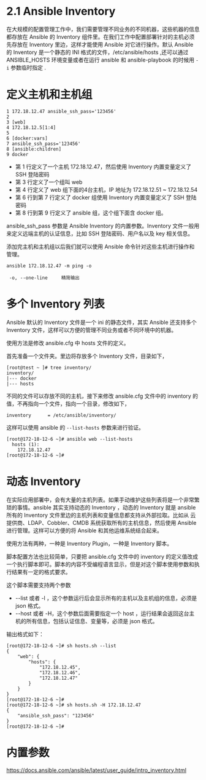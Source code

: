 # 2.1 Ansible Inventory

在大规模的配置管理工作中，我们需要管理不同业务的不同机器，这些机器的信息都存放在 Ansible 的 Inventory 组件里。在我们工作中配置部署针对的主机必须先存放在 Inventory 里边，这样才能使用 Ansible 对它进行操作。默认 Ansible 的 Inventory 是一个静态的 INI 格式的文件，/etc/ansible/hosts ,还可以通过 ANSIBLE_HOSTS 环境变量或者在运行 ansible 和 ansible-playbook 的时候用 `-i` 参数临时指定 .

# 定义主机和主机组

```
1 172.18.12.47 ansible_ssh_pass='123456'
2
3 [web]
4 172.18.12.5[1:4]
5
6 [docker:vars]
7 ansible_ssh_pass='123456'
8 [ansible:children]
9 docker

```

* 第 1 行定义了一个主机 172.18.12.47，然后使用 Inventory 内置变量定义了 SSH 登陆密码
* 第 3 行定义了一个组叫 web
* 第 4 行定义了 web 组下面的4台主机，IP 地址为 172.18.12.51 ~ 172.18.12.54
* 第 6 行到第 7 行定义了 docker 组使用 Inventory 内置变量定义了 SSH 登陆密码
* 第 8 行到第 9 行定义了 ansible 组，这个组下面含 docker 组。

ansible_ssh_pass 参数是 Ansible Inventory 的内置参数。Inventory 文件一般用来定义远端主机的认证信息，比如 SSH 登陆密码、用户名以及 key 相关信息。

添加完主机和主机组以后我们就可以使用 Ansible 命令针对这些主机进行操作和管理。

```
ansible 172.18.12.47 -m ping -o
```

```
 -o, --one-line     精简输出
```


# 多个 Inventory 列表

Ansible 默认的 Inventory 文件是一个 ini 的静态文件，其实 Ansible 还支持多个 Inventory 文件，这样可以方便的管理不同业务或者不同环境中的机器。

使用方法是修改 ansible.cfg 中 hosts 文件的定义。

首先准备一个文件夹。里边将存放多个 Inventory 文件，目录如下，

```
[root@test ~ ]# tree inventory/
inventory/
|--- docker
|--- hosts
```

不同的文件可以存放不同的主机，接下来修改 ansible.cfg 文件中的 inventory 的值，不再指向一个文件，指向一个目录，修改如下，

```
inventory      = /etc/ansible/inventory/
```

这样可以使用 ansible 的 `--list-hosts` 参数来进行验证。

```
[root@172-18-12-6 ~]# ansible web --list-hosts
  hosts (1):
    172.18.12.47
[root@172-18-12-6 ~]#
```

# 动态 Inventory

在实际应用部署中，会有大量的主机列表。如果手动维护这些列表将是一个非常繁琐的事情。ansible 其实支持动态的 Inventory ，动态的 Inventory 就是 ansible 所有的 Inventory 文件里边的主机列表和变量信息都支持从外部拉取。比如从 云提供商、LDAP、Cobbler、CMDB 系统获取所有的主机信息，然后使用 Ansible 进行管理。这样可以方便的将 Ansible 和其他运维系统结合起来。

使用方法有两种，一种是 Inventory Plugin，一种是 Inventory 脚本。

脚本配置方法也比较简单，只要把 ansible.cfg 文件中的 inventory 的定义值改成一个执行脚本即可。脚本的内容不受编程语言显示，但是对这个脚本使用参数和执行结果有一定的格式要求。

这个脚本需要支持两个参数

* --list 或者 -l ，这个参数运行后会显示所有的主机以及主机组的信息，必须是 json 格式。
* --host 或者 -H，这个参数后面需要指定一个 host ，运行结果会返回这台主机的所有信息，包括认证信息、变量等，必须是 json 格式。


输出格式如下：

```
[root@172-18-12-6 ~]# sh hosts.sh --list
{
    "web": {
        "hosts": {
            "172.18.12.45",
            "172.18.12.46",
            "172.18.12.47"
        }
    }
}
[root@172-18-12-6 ~]#
[root@172-18-12-6 ~]# sh hosts.sh -H 172.18.12.47
{
    "ansible_ssh_pass": "123456"
}
[root@172-18-12-6 ~]#
```

# 内置参数

https://docs.ansible.com/ansible/latest/user_guide/intro_inventory.html

